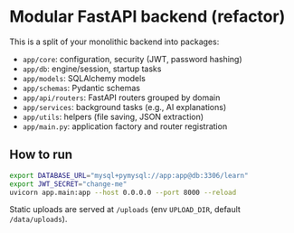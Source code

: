 # Modular FastAPI backend (refactor)

This is a split of your monolithic backend into packages:
- `app/core`: configuration, security (JWT, password hashing)
- `app/db`: engine/session, startup tasks
- `app/models`: SQLAlchemy models
- `app/schemas`: Pydantic schemas
- `app/api/routers`: FastAPI routers grouped by domain
- `app/services`: background tasks (e.g., AI explanations)
- `app/utils`: helpers (file saving, JSON extraction)
- `app/main.py`: application factory and router registration
## How to run

```bash
export DATABASE_URL="mysql+pymysql://app:app@db:3306/learn"
export JWT_SECRET="change-me"
uvicorn app.main:app --host 0.0.0.0 --port 8000 --reload
```

Static uploads are served at `/uploads` (env `UPLOAD_DIR`, default `/data/uploads`).
